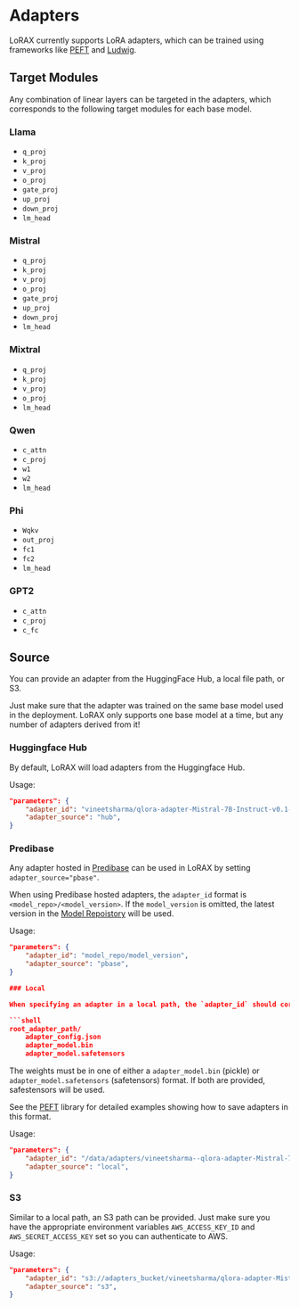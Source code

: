 # Adapters

LoRAX currently supports LoRA adapters, which can be trained using frameworks like [PEFT](https://github.com/huggingface/peft) and [Ludwig](https://ludwig.ai/).

## Target Modules

Any combination of linear layers can be targeted in the adapters, which corresponds to the following target modules for each base model.

### Llama

- `q_proj`
- `k_proj`
- `v_proj`
- `o_proj`
- `gate_proj`
- `up_proj`
- `down_proj`
- `lm_head`

### Mistral

- `q_proj`
- `k_proj`
- `v_proj`
- `o_proj`
- `gate_proj`
- `up_proj`
- `down_proj`
- `lm_head`

### Mixtral

- `q_proj`
- `k_proj`
- `v_proj`
- `o_proj`
- `lm_head`

### Qwen

- `c_attn`
- `c_proj`
- `w1`
- `w2`
- `lm_head`

### Phi

- `Wqkv`
- `out_proj`
- `fc1`
- `fc2`
- `lm_head`

### GPT2

- `c_attn`
- `c_proj`
- `c_fc`

## Source

You can provide an adapter from the HuggingFace Hub, a local file path, or S3. 

Just make sure that the adapter was trained on the same base model used in the deployment. LoRAX only supports one base model at a time, but any number of adapters derived from it!

### Huggingface Hub

By default, LoRAX will load adapters from the Huggingface Hub.

Usage:

```json
"parameters": {
    "adapter_id": "vineetsharma/qlora-adapter-Mistral-7B-Instruct-v0.1-gsm8k",
    "adapter_source": "hub",
}
```

### Predibase

Any adapter hosted in [Predibase](https://predibase.com/) can be used in LoRAX by setting `adapter_source="pbase"`.

When using Predibase hosted adapters, the `adapter_id` format is `<model_repo>/<model_version>`. If the `model_version` is
omitted, the latest version in the [Model Repoistory](https://docs.predibase.com/ui-guide/Supervised-ML/models/model-repos)
will be used.

Usage:

```json
"parameters": {
    "adapter_id": "model_repo/model_version",
    "adapter_source": "pbase",
}

### Local

When specifying an adapter in a local path, the `adapter_id` should correspond to the root directory of the adapter containing the following files:

```shell
root_adapter_path/
    adapter_config.json
    adapter_model.bin
    adapter_model.safetensors
```

The weights must be in one of either a `adapter_model.bin` (pickle) or `adapter_model.safetensors` (safetensors) format. If both are provided, safestensors will be used.

See the [PEFT](https://github.com/huggingface/peft) library for detailed examples showing how to save adapters in this format.

Usage:

```json
"parameters": {
    "adapter_id": "/data/adapters/vineetsharma--qlora-adapter-Mistral-7B-Instruct-v0.1-gsm8k",
    "adapter_source": "local",
}
```

### S3

Similar to a local path, an S3 path can be provided. Just make sure you have the appropriate environment variables `AWS_ACCESS_KEY_ID` and `AWS_SECRET_ACCESS_KEY` set so you can authenticate to AWS.

Usage:

```json
"parameters": {
    "adapter_id": "s3://adapters_bucket/vineetsharma/qlora-adapter-Mistral-7B-Instruct-v0.1-gsm8k",
    "adapter_source": "s3",
}
```
